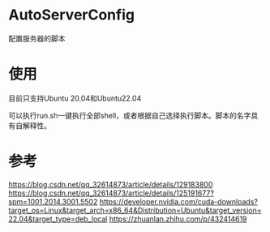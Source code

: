 # AutoServerConfig
配置服务器的脚本

# 使用
目前只支持Ubuntu 20.04和Ubuntu22.04

可以执行run.sh一键执行全部shell，或者根据自己选择执行脚本。脚本的名字具有自解释性。

# 参考

https://blog.csdn.net/qq_32614873/article/details/129183800
https://blog.csdn.net/qq_32614873/article/details/125191677?spm=1001.2014.3001.5502
https://developer.nvidia.com/cuda-downloads?target_os=Linux&target_arch=x86_64&Distribution=Ubuntu&target_version=22.04&target_type=deb_local
https://zhuanlan.zhihu.com/p/432414619
 